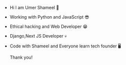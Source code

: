 - Hi I am Umer Shameel 👦
- Working with Python and JavaScript 😎
- Ethical hacking and Web Developer 😁
- Django,Next JS Developer 💀
- Code with Shameel and Everyone learn tech founder 🖥️

  Thank you!
